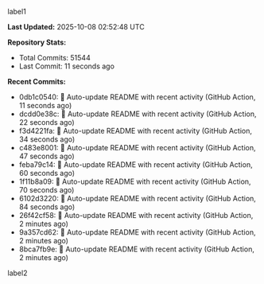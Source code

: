 
label1 
<!-- ACTIVITY_START -->
**Last Updated:** 2025-10-08 02:52:48 UTC

**Repository Stats:**
- Total Commits: 51544
- Last Commit: 11 seconds ago

**Recent Commits:**
- 0db1c0540: 🤖 Auto-update README with recent activity (GitHub Action, 11 seconds ago)
- dcdd0e38c: 🤖 Auto-update README with recent activity (GitHub Action, 22 seconds ago)
- f3d4221fa: 🤖 Auto-update README with recent activity (GitHub Action, 34 seconds ago)
- c483e8001: 🤖 Auto-update README with recent activity (GitHub Action, 47 seconds ago)
- feba79c14: 🤖 Auto-update README with recent activity (GitHub Action, 60 seconds ago)
- 1f11b8a09: 🤖 Auto-update README with recent activity (GitHub Action, 70 seconds ago)
- 6102d3220: 🤖 Auto-update README with recent activity (GitHub Action, 84 seconds ago)
- 26f42cf58: 🤖 Auto-update README with recent activity (GitHub Action, 2 minutes ago)
- 9a357cd62: 🤖 Auto-update README with recent activity (GitHub Action, 2 minutes ago)
- 8bca7fb9e: 🤖 Auto-update README with recent activity (GitHub Action, 2 minutes ago)
<!-- ACTIVITY_END -->

label2
